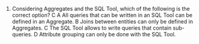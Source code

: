 1. Considering Aggregates and the SQL Tool, which of the following is the correct option? C
A
All queries that can be written in an SQL Tool can be defined in an Aggregate.
B
Joins between entities can only be defined in Aggregates.
C
The SQL Tool allows to write queries that contain sub-queries.
D
Attribute grouping can only be done with the SQL Tool.
